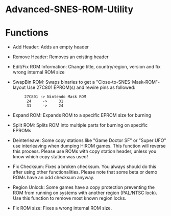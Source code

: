 # Advanced-SNES-ROM-Utility

# Functions

- Add Header: Adds an empty header

- Remove Header: Removes an existing header

- Edit/Fix ROM Information: Change title, country/region, version and fix wrong internal ROM size

- SwapBin ROM: Swaps binaries to get a "Close-to-SNES-Mask-ROM"-layout Use 27C801 EPROM(s) and rewire pins as followed:

      	   27C801 -> Nintendo Mask ROM
      	   	24     ->     31
      	   	31     ->     24

- Expand ROM: Expands ROM to a specific EPROM size for burning

- Split ROM: Splits ROM into multiple parts for burning on specific EPROMs

- Deinterleave: Some copy stations like "Game Doctor SF" or "Super UFO" use interleaving when dumping HiROM games. This function will reverse this process. Please use ROMs with copy station header, unless you know which copy station was used!

- Fix Checksum: Fixes a broken checksum. You always should do this after using other functionalities. Please note that some beta or demo ROMs have an odd checksum anyway.

- Region Unlock: Some games have a copy protection preventing the ROM from running on systems with another region (PAL/NTSC lock). Use this function to remove most known region locks.

- Fix ROM size: Fixes a wrong internal ROM size.

